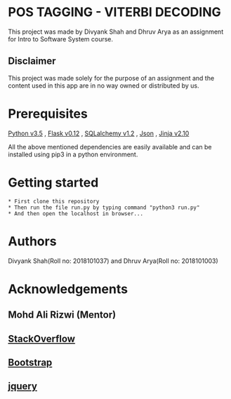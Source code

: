 # POS TAGGING - VITERBI DECODING

This project was made by Divyank Shah and Dhruv Arya as an assignment for Intro to Software System course.

## Disclaimer
This project was made solely for the purpose of an assignment and the content used in this app are in no way owned or distributed by us.


# Prerequisites
 [Python v3.5](https://docs.python.org/3/)
,  [Flask v0.12](http://flask.pocoo.org/docs/0.12/)
,  [SQLalchemy v1.2](http://docs.sqlalchemy.org/en/latest/)
,   [Json](https://docs.python.org/2/library/json.html)
,   [Jinja v2.10](http://jinja.pocoo.org/docs/2.10/)


All the above mentioned dependencies are easily available and can be installed using pip3 in a python environment. 

# Getting started
    * First clone this repository
    * Then run the file run.py by typing command "python3 run.py" 
    * And then open the localhost in browser...

# Authors
Divyank Shah(Roll no: 2018101037) and Dhruv Arya(Roll no: 2018101003)

# Acknowledgements

## Mohd Ali Rizwi (Mentor)
## [StackOverflow](https://www.stackoverflow.com)
## [Bootstrap](https://getbootstrap.com/)
## [jquery](https://jquery.com/)